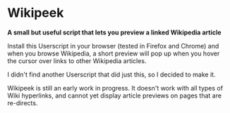 # Wikipeek
**A small but useful script that lets you preview a linked Wikipedia article**

Install this Userscript in your browser (tested in Firefox and Chrome) and when you browse Wikipedia, a short preview will pop up when you hover
the cursor over links to other Wikipedia articles.

I didn't find another Userscript that did just this, so I decided to make it.

Wikipeek is still an early work in progress. It doesn't work with all types of Wiki hyperlinks, and cannot yet display article previews on pages that are re-directs.
